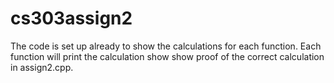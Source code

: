 # cs303assign2

The code is set up already to show the calculations for each function. Each function will print the calculation show show proof of the correct calculation in assign2.cpp.

